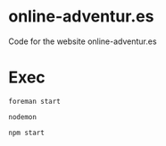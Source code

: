 online-adventur.es
==================

Code for the website online-adventur.es



Exec
====

```
foreman start
```

```
nodemon
```

```
npm start
```
